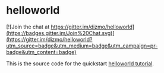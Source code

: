 # helloworld

[![Join the chat at https://gitter.im/dizmo/helloworld](https://badges.gitter.im/Join%20Chat.svg)](https://gitter.im/dizmo/helloworld?utm_source=badge&utm_medium=badge&utm_campaign=pr-badge&utm_content=badge)

This is the source code for the quickstart [helloworld tutorial](https://www.dizmo.com/docs/quick-start/).
